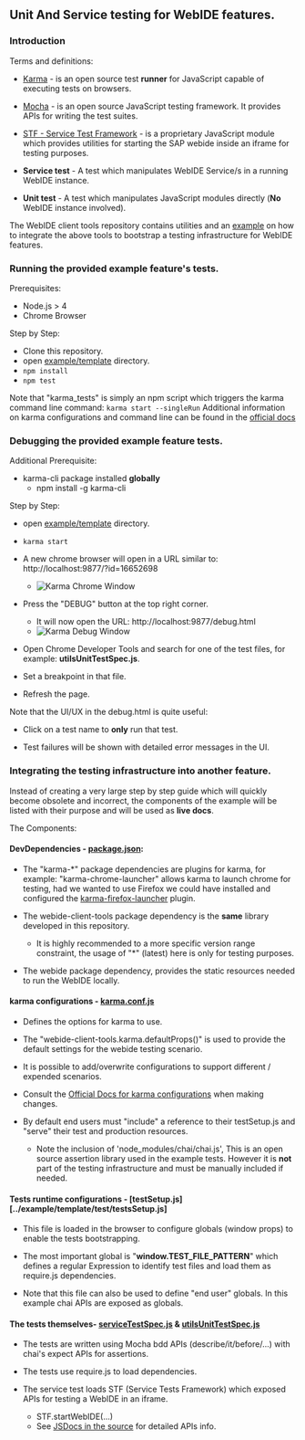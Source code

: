 ## Unit And Service testing for WebIDE features.

### Introduction

Terms and definitions:
 * [Karma](http://karma-runner.github.io/1.0/index.html) - is an open source
  test **runner** for JavaScript capable of executing tests on browsers.
  
 * [Mocha](https://mochajs.org/) - is an open source JavaScript testing framework. It provides APIs
  for writing the test suites.
  
 * [STF - Service Test Framework](../resources/tests/serviceTestFramework.js) - is a proprietary JavaScript module
  which provides utilities for starting the SAP webide inside an iframe for testing purposes.

 * **Service test** - A test which manipulates WebIDE Service/s in a running WebIDE instance.

 * **Unit test** - A test which manipulates JavaScript modules directly (**No** WebIDE instance involved).
  

The WebIDE client tools repository contains utilities and an [example](../example/template) on how to integrate
the above tools to bootstrap a testing infrastructure for WebIDE features.


### Running the provided example feature's tests.
  
Prerequisites:
 * Node.js > 4
 * Chrome Browser

Step by Step:
 * Clone this repository.
 * open [example/template](../example/template) directory.
 * ```npm install```
 * ```npm test```
 
Note that "karma_tests" is simply an npm script which triggers the karma command line command:
```karma start --singleRun```
Additional information on karma configurations and command line 
can be found in the [official docs](http://karma-runner.github.io/1.0/intro/configuration.html)

  
### Debugging the provided example feature tests.

Additional Prerequisite:
 * karma-cli package installed **globally**
   * npm install -g karma-cli
   
Step by Step:
 * open [example/template](../example/template) directory.
 
 * ```karma start```
 
 * A new chrome browser will open in a URL similar to: http://localhost:9877/?id=16652698
   - ![Karma Chrome Window](./imgs/karma_browser.png)
   
 * Press the "DEBUG" button at the top right corner.
   - It will now open the URL: http://localhost:9877/debug.html
   - ![Karma Debug Window](./imgs/karma_debug.png)
       
 * Open Chrome Developer Tools and search for one of the test files, for example: **utilsUnitTestSpec.js**. 
 
 * Set a breakpoint in that file.
 
 * Refresh the page.
 
Note that the UI/UX in the debug.html is quite useful:
 * Click on a test name to **only** run that test.
 
 * Test failures will be shown with detailed error messages in the UI.
 

### Integrating the testing infrastructure into another feature.
  
Instead of creating a very large step by step guide which will quickly
become obsolete and incorrect, the components of the example will be listed with
their purpose and will be used as **live docs**.

The Components:

#### DevDependencies - [package.json](../package.json):

  - The "karma-*" package dependencies are plugins for karma, for example: "karma-chrome-launcher" 
    allows karma to launch chrome for testing, had we wanted to use Firefox we could have installed and configured
    the [karma-firefox-launcher](https://www.npmjs.com/package/karma-firefox-launcher) plugin.
    
  - The webide-client-tools package dependency is the **same** library developed in this repository.
    * It is highly recommended to a more specific version range constraint, the usage of "*" (latest)
      here is only for testing purposes.
       
  - The webide package dependency, provides the static resources needed to run the WebIDE locally.
        
        
#### karma configurations - [karma.conf.js](../example/template/karma.conf.js)        
 
  - Defines the options for karma to use.
  
  - The "webide-client-tools.karma.defaultProps()" is used to provide the default settings for the webide testing scenario.
  
  - It is possible to add/overwrite configurations to support different / expended scenarios.
     
  - Consult the [Official Docs for karma configurations](http://karma-runner.github.io/1.0/config/configuration-file.html)
    when making changes.
    
  - By default end users must "include" a reference to their testSetup.js and "serve" their test and production resources.
    * Note the inclusion of 'node_modules/chai/chai.js', This is an open source assertion library used in the example tests.
      However it is **not** part of the testing infrastructure and must be manually included if needed.
      
      
#### Tests runtime configurations - [testSetup.js][../example/template/test/testsSetup.js]
       
 - This file is loaded in the browser to configure globals (window props) to enable the tests bootstrapping.
 
 - The most important global is "**window.TEST_FILE_PATTERN**" which defines a regular Expression to identify
   test files and load them as require.js dependencies.
 
 - Note that this file can also be used to define "end user" globals. In this example chai APIs
   are exposed as globals.
          
         
#### The tests themselves- [serviceTestSpec.js](../example/template/test/serviceTestSpec.js) & [utilsUnitTestSpec.js](../example/template/test/utilsUnitTestSpec.js)

  - The tests are written using Mocha bdd APIs (describe/it/before/...) with chai's expect APIs for assertions.
  
  - The tests use require.js to load dependencies.
  
  - The service test loads STF (Service Tests Framework) which exposed APIs for testing a WebIDE in an iframe.
    * STF.startWebIDE(...)
    * See [JSDocs in the source](../resources/tests/serviceTestFramework.js) for detailed APIs info. 
